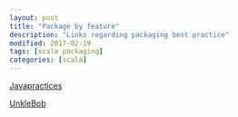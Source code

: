 ```yaml
---
layout: post
title: "Package by feature"
description: "Links regarding packaging best practice"
modified: 2017-02-19
tags: [scala packaging]
categories: [scala]
---
```


[Javapractices](http://www.javapractices.com/topic/TopicAction.do?Id=205)

[UnkleBob](http://butunclebob.com/ArticleS.UncleBob.PrinciplesOfOod)
